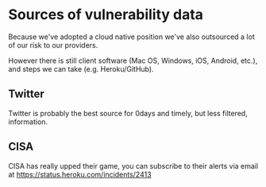 # Sources of vulnerability data

Because we've adopted a cloud native position we've also outsourced a lot of our risk to our providers. 

However there is still client software (Mac OS, Windows, iOS, Android, etc.), and steps we can take (e.g. Heroku/GitHub).

## Twitter

Twitter is probably the best source for 0days and timely, but less filtered, information.

## CISA

CISA has really upped their game, you can subscribe to their alerts via email at https://status.heroku.com/incidents/2413
